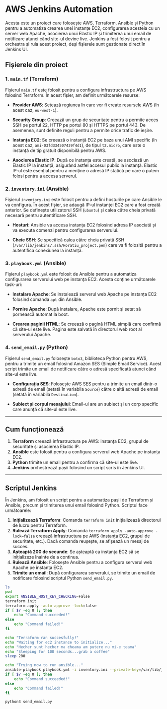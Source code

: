 # AWS Jenkins Automation

Acesta este un proiect care folosește AWS, Terraform, Ansible și Python pentru a automatiza crearea unei instanțe EC2, configurarea acesteia cu un server web Apache, asocierea unui Elastic IP și trimiterea unui email de notificare atunci când site-ul devine live. Jenkins a fost folosit pentru a orchestra și rula acest proiect, deși fișierele sunt gestionate direct în Jenkins UI.

## Fișierele din proiect

### 1. `main.tf` (Terraform)

Fișierul `main.tf` este folosit pentru a configura infrastructura pe AWS folosind Terraform. În acest fișier, am definit următoarele resurse:

- **Provider AWS**: Setează regiunea în care vor fi create resursele AWS (în acest caz, `eu-west-1`).
  
- **Security Group**: Creează un grup de securitate pentru a permite acces SSH pe portul 22, HTTP pe portul 80 și HTTPS pe portul 443. De asemenea, sunt definite reguli pentru a permite orice trafic de ieșire.
  
- **Instanța EC2**: Se creează o instanță EC2 pe baza unui AMI specific (în acest caz, `ami-03fd334507439f4d1`), de tipul `t2.micro`, care este o instanță de tip gratuit disponibilă pentru AWS.
  
- **Asocierea Elastic IP**: După ce instanța este creată, se asociază un Elastic IP la instanță, asigurând astfel accesul public la instanță. Elastic IP-ul este esențial pentru a menține o adresă IP statică pe care o putem folosi pentru a accesa serverul.

### 2. `inventory.ini` (Ansible)

Fișierul `inventory.ini` este folosit pentru a defini hosturile pe care Ansible le va configura. În acest fișier, se adaugă IP-ul instanței EC2 care a fost creată anterior. Se definește utilizatorul SSH (`ubuntu`) și calea către cheia privată necesară pentru autentificare SSH.

- **Hosturi**: Ansible va accesa instanța EC2 folosind adresa IP asociată și va executa comenzi pentru configurarea serverului.
  
- **Cheie SSH**: Se specifică calea către cheia privată SSH (`/var/lib/jenkins/.ssh/Horatiu_project.pem`) care va fi folosită pentru a autentifica conexiunea la instanță.

### 3. `playbook.yml` (Ansible)

Fișierul `playbook.yml` este folosit de Ansible pentru a automatiza configurarea serverului web pe instanța EC2. Acesta conține următoarele task-uri:

- **Instalare Apache**: Se instalează serverul web Apache pe instanța EC2 folosind comanda `apt` din Ansible.
  
- **Pornire Apache**: După instalare, Apache este pornit și setat să pornească automat la boot.
  
- **Crearea paginii HTML**: Se creează o pagină HTML simplă care confirmă că site-ul este live. Pagina este salvată în directorul web root al serverului Apache.

### 4. `send_email.py` (Python)

Fișierul `send_email.py` folosește `boto3`, biblioteca Python pentru AWS, pentru a trimite un email folosind Amazon SES (Simple Email Service). Acest script trimite un email de notificare către o adresă specificată atunci când site-ul este live.

- **Configurația SES**: Folosește AWS SES pentru a trimite un email dintr-o adresă de email (setată în variabila `Source`) către o altă adresă de email (setată în variabila `Destination`).
  
- **Subiect și corpul mesajului**: Email-ul are un subiect și un corp specific care anunță că site-ul este live.

---

## Cum funcționează

1. **Terraform** creează infrastructura pe AWS: instanța EC2, grupul de securitate și asocierea Elastic IP.
2. **Ansible** este folosit pentru a configura serverul web Apache pe instanța EC2.
3. **Python** trimite un email pentru a confirma că site-ul este live.
4. **Jenkins** orchestrează pașii folosind un script scris în Jenkins UI.

---

## Scriptul Jenkins

În Jenkins, am folosit un script pentru a automatiza pașii de Terraform și Ansible, precum și trimiterea unui email folosind Python. Scriptul face următoarele:

1. **Inițializează Terraform**: Comanda `terraform init` inițializează directorul de lucru pentru Terraform.
2. **Rulează Terraform Apply**: Comanda `terraform apply -auto-approve -lock=false` creează infrastructura pe AWS (instanța EC2, grupul de securitate, etc.). Dacă comanda reușește, se afișează un mesaj de succes.
3. **Așteaptă 200 de secunde**: Se așteaptă ca instanța EC2 să se inițializeze înainte de a continua.
4. **Rulează Ansible**: Folosește Ansible pentru a configura serverul web Apache pe instanța EC2.
5. **Trimite un email**: După configurarea serverului, se trimite un email de notificare folosind scriptul Python `send_email.py`.

```bash
ls
pwd
export ANSIBLE_HOST_KEY_CHECKING=False
terraform init
terraform apply -auto-approve -lock=false
if [ $? -eq 0 ]; then
    echo "Command succeeded!"
else
    echo "Command failed!"
fi

echo "Terraform ran succesfully!"
echo "Waiting for ec2 instance to initialize..."
echo "Hecher sunt hecher ma cheama am putere nu mi-e teama"
echo "Sleeping for 100 seconds...grab a coffee"
sleep 200

echo "Trying now to run ansible..."
ansible-playbook playbook.yml -i inventory.ini --private-key=/var/lib/jenkins/.ssh/Horatiu_project.pem
if [ $? -eq 0 ]; then
    echo "Command succeeded!"
else
    echo "Command failed!"
fi

python3 send_email.py
